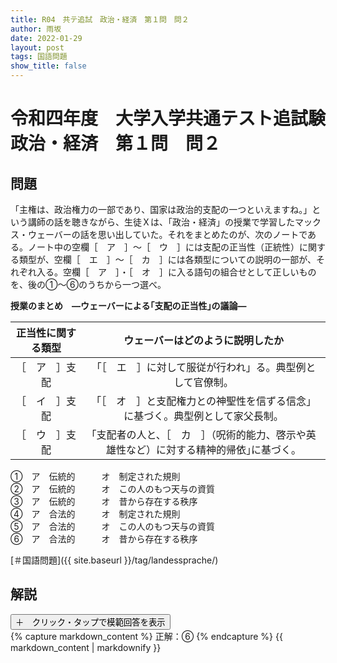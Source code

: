 ```yaml
---
title: R04　共テ追試　政治・経済　第１問　問２
author: 雨坂
date: 2022-01-29
layout: post
tags: 国語問題
show_title: false
---
```

  
# 令和四年度　大学入学共通テスト追試験　政治・経済　第１問　問２  
  
## 問題  
「主権は、政治権力の一部であり、国家は政治的支配の一つといえますね。」という講師の話を聴きながら、生徒Ｘは、「政治・経済」の授業で学習したマックス・ウェーバーの話を思い出していた。それをまとめたのが、次のノートである。ノート中の空欄［　ア　］〜［　ウ　］には支配の正当性（正統性）に関する類型が、空欄［　エ　］〜［　カ　］には各類型についての説明の一部が、それぞれ入る。空欄［　ア　］・［　オ　］に入る語句の組合せとして正しいものを、後の①～⑥のうちから一つ選べ。  
  
<b>授業のまとめ　―ウェーバーによる｢支配の正当性｣の議論―</b>  
  
|正当性に関する類型|ウェーバーはどのように説明したか|
|:----:|:----:|
|［　ア　］支配|「［　エ　］に対して服従が行われ」る。典型例として官僚制。|
|［　イ　］支配|「［　オ　］と支配権力との神聖性を信ずる信念」に基づく。典型例として家父長制。|
|［　ウ　］支配|｢支配者の人と、［　カ　］（呪術的能力、啓示や英雄性など）に対する精神的帰依｣に基づく。|
  
①　ア　伝統的　　　オ　制定された規則  
②　ア　伝統的　　　オ　この人のもつ天与の資質  
③　ア　伝統的　　　オ　昔から存在する秩序  
④　ア　合法的　　　オ　制定された規則  
⑤　ア　合法的　　　オ　この人のもつ天与の資質  
⑥　ア　合法的　　　オ　昔から存在する秩序  
  
[＃国語問題]({{ site.baseurl }}/tag/landessprache/)  
  
## 解説  
<div class="collapsible">
  <button class="collapsible-button">＋　クリック・タップで模範回答を表示</button>
  <div class="collapsible-content">
    {% capture markdown_content %}
正解：⑥  
    {% endcapture %}
    {{ markdown_content | markdownify }}
  </div>
</div>